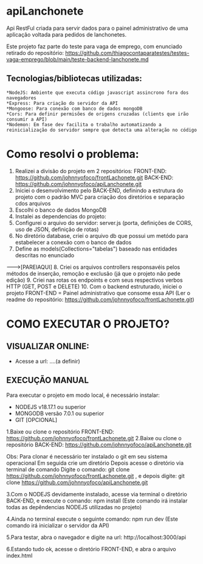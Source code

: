 # apiLanchonete
Api RestFul criada para servir dados para o painel administrativo de uma aplicação voltada para pedidos de lanchonetes.

Este projeto faz parte do teste para vaga de emprego, com enunciado retirado do repositório: https://github.com/thiagocontaparatestes/testes-vaga-emprego/blob/main/teste-backend-lanchonete.md

## Tecnologias/bibliotecas utilizadas:
    *NodeJS: Ambiente que executa código javascript assincrono fora dos navegadores
    *Express: Para criação do servidor da API
    *Mongoose: Para conexão com banco de dados mongoDB
    *Cors: Para definir permisões de origens cruzadas (clients que irão consumir a API)
    *Nodemon: Em fase dev facilita o trabalho automatizando a reinicialização do servidor sempre que detecta uma alteração no código 

# Como resolvi o problema:
1. Realizei a divisão do projeto em 2 repositórios:
   FRONT-END: https://github.com/johnnyofoco/frontLachonete.git
   BACK-END: https://github.com/johnnyofoco/apiLanchonete.git
2. Iniciei o desenvolvimento pelo BACK-END, definindo a estrutura do projeto com o padrão MVC para criação dos diretórios e separação cdos arquivos
3. Escolhi o banco de dados MongoDB 
4. Instalei as dependencias do projeto: 
5. Configurei o arquivo do servidor: server.js (porta, definições de CORS, uso de JSON, definição de rotas)
6. No diretório database, criei o arquivo db que possui um metódo para estabelecer a conexão com o banco de dados
7. Define as models(Collections="tabelas") baseado nas entidades descritas no enunciado

--->[PAREIAQUI]
8. Criei os arquivos controllers responsavéis pelos métodos de inserção, remoção e exclusão (já que o projeto não pede edição)
9. Criei nas rotas os endpoints e com seus respectivos verbos HTTP (GET, POST e DELETE)
10. Com o backend estruturado, iniciei o projeto FRONT-END = Painel administrativo que consome essa API (Ler o readme do repositório: https://github.com/johnnyofoco/frontLachonete.git)


# COMO EXECUTAR O PROJETO?

## VISUALIZAR ONLINE:
 * Acesse a url: ....(a definir)

## EXECUÇÃO MANUAL
Para executar o projeto em modo local, é necessário instalar:
 * NODEJS v18.17.1 ou superior
 * MONGODB versão 7.0.1 ou superior
 * GIT [OPCIONAL]

1.Baixe ou clone o repositório FRONT-END: https://github.com/johnnyofoco/frontLachonete.git 
2.Baixe ou clone o repositório BACK-END: https://github.com/johnnyofoco/apiLanchonete.git

Obs: Para clonar é necessário ter instalado o git em seu sistema operacional
     Em seguida crie um diretório
     Depois acesse o diretório via terminal de comando
     Digite o comando: git clone https://github.com/johnnyofoco/frontLachonete.git , e depois digite: git clone https://github.com/johnnyofoco/apiLanchonete.git

3.Com o NODEJS devidamente instalado, acesse via terminal o diretório BACK-END, e execute o comando: npm install (Este comando irá instalar todas as depêndencias NODEJS utilizadas no projeto)

4.Ainda no terminal execute o seguinte comando: npm run dev  (Este comando irá inicializar o servidor da API)

5.Para testar, abra o navegador e digite na url: http://localhost:3000/api

6.Estando tudo ok, acesse o diretório FRONT-END, e abra o arquivo index.html